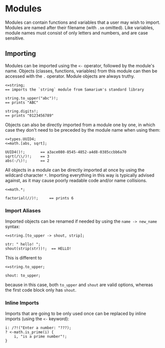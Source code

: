 # Modules

Modules can contain functions and variables that a user may wish to import.
Modules are named after their filename (with `.sm` omitted).
Like variables, module names must consist of only letters and numbers, and are
case sensitive.


## Importing

Modules can be imported using the `<-` operator, followed by the module's name.
Objects (classes, functions, variables) from this module can then be accessed
with the `.` operator. Module objects are always truthy.

```sm
<=string;
== imports the `string` module from Samarium's standard library

string.to_upper("abc")!;
== prints "ABC"

string.digits!;
== prints "0123456789"
```

Objects can also be directly imported from a module one by one, in which case
they don't need to be preceded by the module name when using them:

```sm
<=types.UUID4;
<=math.[abs, sqrt];

UUID4()!;       == a3ace080-8545-4852-a4d8-0385ccbb6a70
sqrt(/\\/)!;    == 3
abs(-/\)!;      == 2
```

All objects in a module can be directly imported at once by using the wildcard
character `*`. Importing everything in this way is typically advised against, as
it may cause poorly readable code and/or name collisions.

```sm
<=math.*;

factorial(//)!;     == prints 6
```


### Import Aliases

Imported objects can be renamed if needed
by using the `name -> new_name` syntax:
```sm
<=string.[to_upper -> shout, strip];

str: " hello! ";
shout(strip(str))!;  == HELLO!
```
This is different to
```
<=string.to_upper;

shout: to_upper;
```
because in this case, both `to_upper` and `shout` are valid options,
whereas the first code block only has `shout`.


### Inline Imports

Imports that are going to be only used once can be replaced
by inline imports (using the `<-` keyword):
```sm
i: /?!("Enter a number: "???);
? <-math.is_prime(i) {
    i, "is a prime number"!;
}
```